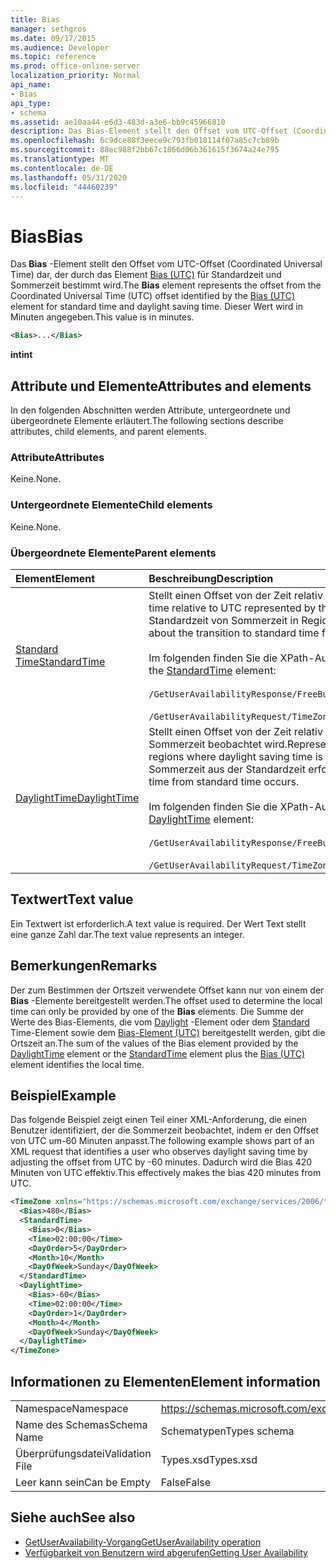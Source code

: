 ```yaml
---
title: Bias
manager: sethgros
ms.date: 09/17/2015
ms.audience: Developer
ms.topic: reference
ms.prod: office-online-server
localization_priority: Normal
api_name:
- Bias
api_type:
- schema
ms.assetid: ae10aa44-e6d3-483d-a3e6-bb9c45966810
description: Das Bias-Element stellt den Offset vom UTC-Offset (Coordinated Universal Time) dar, der durch das Element Bias (UTC) für Standardzeit und Sommerzeit bestimmt wird. Dieser Wert wird in Minuten angegeben.
ms.openlocfilehash: 6c9dce88f3eece9c793fb018114f07a85c7cb89b
ms.sourcegitcommit: 88ec988f2bb67c1866d06b361615f3674a24e795
ms.translationtype: MT
ms.contentlocale: de-DE
ms.lasthandoff: 05/31/2020
ms.locfileid: "44460239"
---
```

# <a name="bias"></a><span data-ttu-id="1f53e-104">Bias</span><span class="sxs-lookup"><span data-stu-id="1f53e-104">Bias</span></span>

<span data-ttu-id="1f53e-105">Das **Bias** -Element stellt den Offset vom UTC-Offset (Coordinated Universal Time) dar, der durch das Element [Bias (UTC)](bias-utc.md) für Standardzeit und Sommerzeit bestimmt wird.</span><span class="sxs-lookup"><span data-stu-id="1f53e-105">The **Bias** element represents the offset from the Coordinated Universal Time (UTC) offset identified by the [Bias (UTC)](bias-utc.md) element for standard time and daylight saving time.</span></span> <span data-ttu-id="1f53e-106">Dieser Wert wird in Minuten angegeben.</span><span class="sxs-lookup"><span data-stu-id="1f53e-106">This value is in minutes.</span></span> 
  
```xml
<Bias>...</Bias>
```

<span data-ttu-id="1f53e-107">**int**</span><span class="sxs-lookup"><span data-stu-id="1f53e-107">**int**</span></span>

## <a name="attributes-and-elements"></a><span data-ttu-id="1f53e-108">Attribute und Elemente</span><span class="sxs-lookup"><span data-stu-id="1f53e-108">Attributes and elements</span></span>

<span data-ttu-id="1f53e-109">In den folgenden Abschnitten werden Attribute, untergeordnete und übergeordnete Elemente erläutert.</span><span class="sxs-lookup"><span data-stu-id="1f53e-109">The following sections describe attributes, child elements, and parent elements.</span></span>
  
### <a name="attributes"></a><span data-ttu-id="1f53e-110">Attribute</span><span class="sxs-lookup"><span data-stu-id="1f53e-110">Attributes</span></span>

<span data-ttu-id="1f53e-111">Keine.</span><span class="sxs-lookup"><span data-stu-id="1f53e-111">None.</span></span>
  
### <a name="child-elements"></a><span data-ttu-id="1f53e-112">Untergeordnete Elemente</span><span class="sxs-lookup"><span data-stu-id="1f53e-112">Child elements</span></span>

<span data-ttu-id="1f53e-113">Keine.</span><span class="sxs-lookup"><span data-stu-id="1f53e-113">None.</span></span>
  
### <a name="parent-elements"></a><span data-ttu-id="1f53e-114">Übergeordnete Elemente</span><span class="sxs-lookup"><span data-stu-id="1f53e-114">Parent elements</span></span>

|<span data-ttu-id="1f53e-115">**Element**</span><span class="sxs-lookup"><span data-stu-id="1f53e-115">**Element**</span></span>|<span data-ttu-id="1f53e-116">**Beschreibung**</span><span class="sxs-lookup"><span data-stu-id="1f53e-116">**Description**</span></span>|
|:-----|:-----|
|[<span data-ttu-id="1f53e-117">Standard Time</span><span class="sxs-lookup"><span data-stu-id="1f53e-117">StandardTime</span></span>](standardtime.md) <br/> | <span data-ttu-id="1f53e-118">Stellt einen Offset von der Zeit relativ zu UTC dar, dargestellt durch das [Bias-Element (UTC)](bias-utc.md) .</span><span class="sxs-lookup"><span data-stu-id="1f53e-118">Represents an offset from the time relative to UTC represented by the [Bias (UTC)](bias-utc.md) element.</span></span> <span data-ttu-id="1f53e-119">Dieses Element enthält auch Informationen zum Übergang zur Standardzeit von Sommerzeit in Regionen, in denen die Sommerzeit beobachtet wird.</span><span class="sxs-lookup"><span data-stu-id="1f53e-119">This element also contains information about the transition to standard time from daylight saving time in regions where daylight saving time is observed.</span></span><br/><br/><span data-ttu-id="1f53e-120">Im folgenden finden Sie die XPath-Ausdrücke für das [Standard](standardtime.md) Time-Element:</span><span class="sxs-lookup"><span data-stu-id="1f53e-120">The following are the XPath expressions to the [StandardTime](standardtime.md) element:</span></span><br/><br/>   `/GetUserAvailabilityResponse/FreeBusyResponseArray/FreeBusyResponse/FreeBusyView/WorkingHours/TimeZone/StandardTime` <br/><br/> `/GetUserAvailabilityRequest/TimeZone/StandardTime` <br/> |
|[<span data-ttu-id="1f53e-121">DaylightTime</span><span class="sxs-lookup"><span data-stu-id="1f53e-121">DaylightTime</span></span>](daylighttime.md) <br/> | <span data-ttu-id="1f53e-122">Stellt einen Offset von der Zeit relativ zu UTC dar, dargestellt durch das [Bias-Element (UTC)](bias-utc.md) in Regionen, in denen die Sommerzeit beobachtet wird.</span><span class="sxs-lookup"><span data-stu-id="1f53e-122">Represents an offset from the time relative to UTC represented by the [Bias (UTC)](bias-utc.md) element in regions where daylight saving time is observed.</span></span> <span data-ttu-id="1f53e-123">Dieses Element enthält auch Informationen darüber, wann der Übergang zur Sommerzeit aus der Standardzeit erfolgt.</span><span class="sxs-lookup"><span data-stu-id="1f53e-123">This element also contains information about when the transition to daylight saving time from standard time occurs.</span></span>  <br/><br/><span data-ttu-id="1f53e-124">Im folgenden finden Sie die XPath-Ausdrücke für das [Daylight](daylighttime.md) -Element:</span><span class="sxs-lookup"><span data-stu-id="1f53e-124">The following are the XPath expressions to the [DaylightTime](daylighttime.md) element:</span></span><br/><br/> `/GetUserAvailabilityResponse/FreeBusyResponseArray/FreeBusyResponse/FreeBusyView/WorkingHours/TimeZone/DaylightTime` <br/><br/> `/GetUserAvailabilityRequest/TimeZone/DaylightTime` <br/> |
   
## <a name="text-value"></a><span data-ttu-id="1f53e-125">Textwert</span><span class="sxs-lookup"><span data-stu-id="1f53e-125">Text value</span></span>

<span data-ttu-id="1f53e-126">Ein Textwert ist erforderlich.</span><span class="sxs-lookup"><span data-stu-id="1f53e-126">A text value is required.</span></span> <span data-ttu-id="1f53e-127">Der Wert Text stellt eine ganze Zahl dar.</span><span class="sxs-lookup"><span data-stu-id="1f53e-127">The text value represents an integer.</span></span>
  
## <a name="remarks"></a><span data-ttu-id="1f53e-128">Bemerkungen</span><span class="sxs-lookup"><span data-stu-id="1f53e-128">Remarks</span></span>

<span data-ttu-id="1f53e-129">Der zum Bestimmen der Ortszeit verwendete Offset kann nur von einem der **Bias** -Elemente bereitgestellt werden.</span><span class="sxs-lookup"><span data-stu-id="1f53e-129">The offset used to determine the local time can only be provided by one of the **Bias** elements.</span></span> <span data-ttu-id="1f53e-130">Die Summe der Werte des Bias-Elements, die vom [Daylight](daylighttime.md) -Element oder dem [Standard](standardtime.md) Time-Element sowie dem [Bias-Element (UTC)](bias-utc.md) bereitgestellt werden, gibt die Ortszeit an.</span><span class="sxs-lookup"><span data-stu-id="1f53e-130">The sum of the values of the Bias element provided by the [DaylightTime](daylighttime.md) element or the [StandardTime](standardtime.md) element plus the [Bias (UTC)](bias-utc.md) element identifies the local time.</span></span> 
  
## <a name="example"></a><span data-ttu-id="1f53e-131">Beispiel</span><span class="sxs-lookup"><span data-stu-id="1f53e-131">Example</span></span>

<span data-ttu-id="1f53e-132">Das folgende Beispiel zeigt einen Teil einer XML-Anforderung, die einen Benutzer identifiziert, der die Sommerzeit beobachtet, indem er den Offset von UTC um-60 Minuten anpasst.</span><span class="sxs-lookup"><span data-stu-id="1f53e-132">The following example shows part of an XML request that identifies a user who observes daylight saving time by adjusting the offset from UTC by -60 minutes.</span></span> <span data-ttu-id="1f53e-133">Dadurch wird die Bias 420 Minuten von UTC effektiv.</span><span class="sxs-lookup"><span data-stu-id="1f53e-133">This effectively makes the bias 420 minutes from UTC.</span></span>
  
```xml
<TimeZone xmlns="https://schemas.microsoft.com/exchange/services/2006/types">
  <Bias>480</Bias>
  <StandardTime>
    <Bias>0</Bias>
    <Time>02:00:00</Time>
    <DayOrder>5</DayOrder>
    <Month>10</Month>
    <DayOfWeek>Sunday</DayOfWeek>
  </StandardTime>
  <DaylightTime>
    <Bias>-60</Bias>
    <Time>02:00:00</Time>
    <DayOrder>1</DayOrder>
    <Month>4</Month>
    <DayOfWeek>Sunday</DayOfWeek>
  </DaylightTime>
</TimeZone>
```

## <a name="element-information"></a><span data-ttu-id="1f53e-134">Informationen zu Elementen</span><span class="sxs-lookup"><span data-stu-id="1f53e-134">Element information</span></span>

|||
|:-----|:-----|
|<span data-ttu-id="1f53e-135">Namespace</span><span class="sxs-lookup"><span data-stu-id="1f53e-135">Namespace</span></span>  <br/> |https://schemas.microsoft.com/exchange/services/2006/types  <br/> |
|<span data-ttu-id="1f53e-136">Name des Schemas</span><span class="sxs-lookup"><span data-stu-id="1f53e-136">Schema Name</span></span>  <br/> |<span data-ttu-id="1f53e-137">Schematypen</span><span class="sxs-lookup"><span data-stu-id="1f53e-137">Types schema</span></span>  <br/> |
|<span data-ttu-id="1f53e-138">Überprüfungsdatei</span><span class="sxs-lookup"><span data-stu-id="1f53e-138">Validation File</span></span>  <br/> |<span data-ttu-id="1f53e-139">Types.xsd</span><span class="sxs-lookup"><span data-stu-id="1f53e-139">Types.xsd</span></span>  <br/> |
|<span data-ttu-id="1f53e-140">Leer kann sein</span><span class="sxs-lookup"><span data-stu-id="1f53e-140">Can be Empty</span></span>  <br/> |<span data-ttu-id="1f53e-141">False</span><span class="sxs-lookup"><span data-stu-id="1f53e-141">False</span></span>  <br/> |
   
## <a name="see-also"></a><span data-ttu-id="1f53e-142">Siehe auch</span><span class="sxs-lookup"><span data-stu-id="1f53e-142">See also</span></span>

- [<span data-ttu-id="1f53e-143">GetUserAvailability-Vorgang</span><span class="sxs-lookup"><span data-stu-id="1f53e-143">GetUserAvailability operation</span></span>](getuseravailability-operation.md)
- [<span data-ttu-id="1f53e-144">Verfügbarkeit von Benutzern wird abgerufen</span><span class="sxs-lookup"><span data-stu-id="1f53e-144">Getting User Availability</span></span>](https://msdn.microsoft.com/library/d4133fcb-9b0f-4e6b-aadf-a389da83516a%28Office.15%29.aspx)

